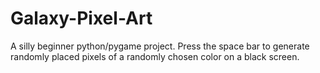 # Galaxy-Pixel-Art
A silly beginner python/pygame project. Press the space bar to generate randomly placed pixels of a randomly chosen color on a black screen.
